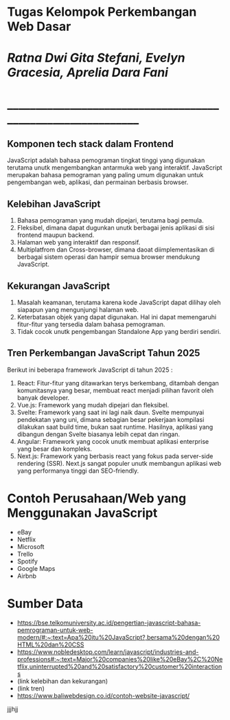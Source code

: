 # Tugas Kelompok Perkembangan Web Dasar
# _Ratna Dwi Gita Stefani, Evelyn Gracesia, Aprelia Dara Fani_
# ____________________________________________________________
## Komponen tech stack dalam Frontend 
JavaScript adalah bahasa pemograman tingkat tinggi yang digunakan terutama unutk mengembangkan antarmuka web yang interaktif. JavaScript merupakan bahasa pemograman yang paling umum digunakan untuk pengembangan web, aplikasi, dan permainan berbasis browser.
## Kelebihan JavaScript
1. Bahasa pemograman yang mudah dipejari, terutama bagi pemula.
2. Fleksibel, dimana dapat dugunkan unutk berbagai jenis aplikasi di sisi frontend maupun backend.
3. Halaman web yang interaktif dan responsif.
4. Multiplatfrom dan Cross-browser, dimana daoat diimplementasikan di berbagai sistem operasi dan hampir semua browser mendukung JavaScript.
## Kekurangan JavaScript
1. Masalah keamanan, terutama karena kode JavaScript dapat dilihay oleh siapapun yang mengunjungi halaman web.
2. Keterbatasan objek yang dapat digunakan. Hal ini dapat memengaruhi fitur-fitur yang tersedia dalam bahasa pemograman.
3. Tidak cocok unutk pengembangan Standalone App yang berdiri sendiri.
## Tren Perkembangan JavaScript Tahun 2025

 Berikut ini beberapa framework JavaScript di tahun 2025 :
1. React: Fitur-fitur yang ditawarkan terys berkembang, ditambah dengan komunitasnya yang besar, membuat react menjadi pilihan favorit oleh banyak developer.
2. Vue.js: Framework yang mudah dipejari dan fleksibel.
3. Svelte: Framework yang saat ini lagi naik daun. Svelte mempunyai pendekatan yang uni, dimana sebagian besar pekerjaan kompilasi dilakukan saat build time, bukan saat runtime. Hasilnya, aplikasi yang dibangun dengan Svelte biasanya lebih cepat dan ringan.
4. Angular: Framework yang cocok unutk membuat aplikasi enterprise yang besar dan kompleks.
5. Next.js: Framework yang berbasis react yang fokus pada server-side rendering (SSR). Next.js sangat populer unutk membangun aplikasi web yang performanya tinggi dan SEO-friendly.
# Contoh Perusahaan/Web yang Menggunakan JavaScript
- eBay
- Netflix
- Microsoft
- Trello
- Spotify
- Google Maps
- Airbnb
# Sumber Data
- https://bse.telkomuniversity.ac.id/pengertian-javascript-bahasa-pemrograman-untuk-web-modern/#:~:text=Apa%20itu%20JavaScript?,bersama%20dengan%20HTML%20dan%20CSS
- https://www.nobledesktop.com/learn/javascript/industries-and-professions#:~:text=Major%20companies%20like%20eBay%2C%20Netflix,uninterrupted%20and%20satisfactory%20customer%20interactions
- (link kelebihan dan kekurangan)
- (link tren)
- https://www.baliwebdesign.co.id/contoh-website-javascript/

jjjhjj



